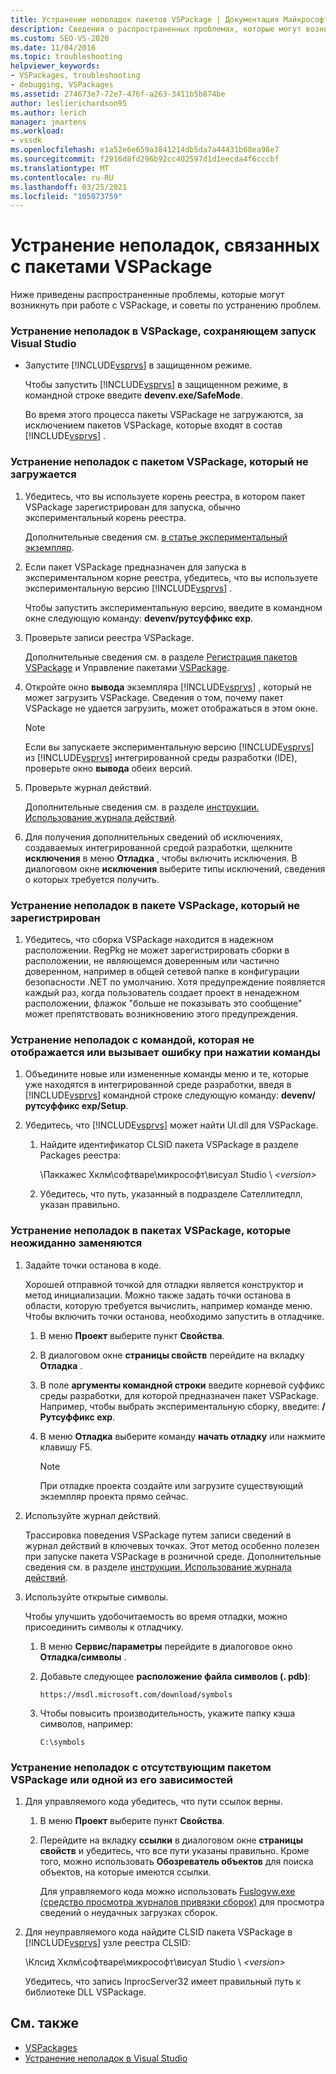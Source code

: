 ```yaml
---
title: Устранение неполадок пакетов VSPackage | Документация Майкрософт
description: Сведения о распространенных проблемах, которые могут возникнуть при работе с пакетом VSPackage, и советы по устранению неполадок для устранения проблем.
ms.custom: SEO-VS-2020
ms.date: 11/04/2016
ms.topic: troubleshooting
helpviewer_keywords:
- VSPackages, troubleshooting
- debugging, VSPackages
ms.assetid: 274673e7-72e7-476f-a263-3411b5b874be
author: leslierichardson95
ms.author: lerich
manager: jmartens
ms.workload:
- vssdk
ms.openlocfilehash: e1a52e6e659a3841214db5da7a44431b68ea98e7
ms.sourcegitcommit: f2916d8fd296b92cc402597d1d1eecda4f6cccbf
ms.translationtype: MT
ms.contentlocale: ru-RU
ms.lasthandoff: 03/25/2021
ms.locfileid: "105073759"
---
```

# <a name="troubleshooting-vspackages"></a>Устранение неполадок, связанных с пакетами VSPackage
Ниже приведены распространенные проблемы, которые могут возникнуть при работе с VSPackage, и советы по устранению проблем.

### <a name="to-troubleshoot-a-vspackage-that-keeps-visual-studio-from-starting"></a>Устранение неполадок в VSPackage, сохраняющем запуск Visual Studio

- Запустите [!INCLUDE[vsprvs](../code-quality/includes/vsprvs_md.md)] в защищенном режиме.

   Чтобы запустить [!INCLUDE[vsprvs](../code-quality/includes/vsprvs_md.md)] в защищенном режиме, в командной строке введите **devenv.exe/SafeMode**.

   Во время этого процесса пакеты VSPackage не загружаются, за исключением пакетов VSPackage, которые входят в состав [!INCLUDE[vsprvs](../code-quality/includes/vsprvs_md.md)] .

### <a name="to-troubleshoot-a-vspackage-that-does-not-load"></a>Устранение неполадок с пакетом VSPackage, который не загружается

1. Убедитесь, что вы используете корень реестра, в котором пакет VSPackage зарегистрирован для запуска, обычно экспериментальный корень реестра.

    Дополнительные сведения см. [в статье экспериментальный экземпляр](../extensibility/the-experimental-instance.md).

2. Если пакет VSPackage предназначен для запуска в экспериментальном корне реестра, убедитесь, что вы используете экспериментальную версию [!INCLUDE[vsprvs](../code-quality/includes/vsprvs_md.md)] .

    Чтобы запустить экспериментальную версию, введите в командном окне следующую команду: **devenv/рутсуффикс exp**.

3. Проверьте записи реестра VSPackage.

    Дополнительные сведения см. в разделе [Регистрация пакетов VSPackage](registering-and-unregistering-vspackages.md) и Управление пакетами [VSPackage](../extensibility/managing-vspackages.md).

4. Откройте окно **вывода** экземпляра [!INCLUDE[vsprvs](../code-quality/includes/vsprvs_md.md)] , который не может загрузить VSPackage. Сведения о том, почему пакет VSPackage не удается загрузить, может отображаться в этом окне.

   > [!NOTE]
   > Если вы запускаете экспериментальную версию [!INCLUDE[vsprvs](../code-quality/includes/vsprvs_md.md)] из [!INCLUDE[vsprvs](../code-quality/includes/vsprvs_md.md)] интегрированной среды разработки (IDE), проверьте окно **вывода** обеих версий.

5. Проверьте журнал действий.

    Дополнительные сведения см. в разделе [инструкции. Использование журнала действий](../extensibility/how-to-use-the-activity-log.md).

6. Для получения дополнительных сведений об исключениях, создаваемых интегрированной средой разработки, щелкните **исключения** в меню **Отладка** , чтобы включить исключения. В диалоговом окне **исключения** выберите типы исключений, сведения о которых требуется получить.

### <a name="to-troubleshoot-a-vspackage-that-does-not-register"></a>Устранение неполадок в пакете VSPackage, который не зарегистрирован

1. Убедитесь, что сборка VSPackage находится в надежном расположении. RegPkg не может зарегистрировать сборки в расположении, не являющемся доверенным или частично доверенном, например в общей сетевой папке в конфигурации безопасности .NET по умолчанию. Хотя предупреждение появляется каждый раз, когда пользователь создает проект в ненадежном расположении, флажок "больше не показывать это сообщение" может препятствовать возникновению этого предупреждения.

### <a name="to-troubleshoot-a-command-that-is-not-visible-or-that-generates-an-error-when-you-click-a-command"></a>Устранение неполадок с командой, которая не отображается или вызывает ошибку при нажатии команды

1. Объедините новые или измененные команды меню и те, которые уже находятся в интегрированной среде разработки, введя в [!INCLUDE[vsprvs](../code-quality/includes/vsprvs_md.md)] командной строке следующую команду: **devenv/рутсуффикс exp/Setup**.

2. Убедитесь, что [!INCLUDE[vsprvs](../code-quality/includes/vsprvs_md.md)] может найти UI.dll для VSPackage.

   1. Найдите идентификатор CLSID пакета VSPackage в разделе Packages реестра:

        \Паккажес Хклм\софтваре\микрософт\висуал Studio \\ *\<version>*

   2. Убедитесь, что путь, указанный в подразделе Сателлитедлл, указан правильно.

### <a name="to-troubleshoot-a-vspackage-that-behaves-unexpectedly"></a>Устранение неполадок в пакетах VSPackage, которые неожиданно заменяются

1. Задайте точки останова в коде.

     Хорошей отправной точкой для отладки является конструктор и метод инициализации. Можно также задать точки останова в области, которую требуется вычислить, например команде меню. Чтобы включить точки останова, необходимо запустить в отладчике.

    1. В меню **Проект** выберите пункт **Свойства**.

    2. В диалоговом окне **страницы свойств** перейдите на вкладку **Отладка** .

    3. В поле **аргументы командной строки** введите корневой суффикс среды разработки, для которой предназначен пакет VSPackage. Например, чтобы выбрать экспериментальную сборку, введите: **/Рутсуффикс exp**.

    4. В меню **Отладка** выберите команду **начать отладку** или нажмите клавишу F5.

        > [!NOTE]
        > При отладке проекта создайте или загрузите существующий экземпляр проекта прямо сейчас.

2. Используйте журнал действий.

     Трассировка поведения VSPackage путем записи сведений в журнал действий в ключевых точках. Этот метод особенно полезен при запуске пакета VSPackage в розничной среде. Дополнительные сведения см. в разделе [инструкции. Использование журнала действий](../extensibility/how-to-use-the-activity-log.md).

3. Используйте открытые символы.

     Чтобы улучшить удобочитаемость во время отладки, можно присоединить символы к отладчику.

    1. В меню **Сервис/параметры** перейдите в диалоговое окно **Отладка/символы** .

    2. Добавьте следующее **расположение файла символов (. pdb)**:

         `https://msdl.microsoft.com/download/symbols`

    3. Чтобы повысить производительность, укажите папку кэша символов, например:

        ```
        C:\symbols
        ```

### <a name="to-troubleshoot-a-missing-vspackage-or-one-of-its-dependencies"></a>Устранение неполадок с отсутствующим пакетом VSPackage или одной из его зависимостей

1. Для управляемого кода убедитесь, что пути ссылок верны.

   1. В меню **Проект** выберите пункт **Свойства**.

   2. Перейдите на вкладку **ссылки** в диалоговом окне **страницы свойств** и убедитесь, что все пути указаны правильно. Кроме того, можно использовать **Обозреватель объектов** для поиска объектов, на которые имеются ссылки.

        Для управляемого кода можно использовать [Fuslogvw.exe (средство просмотра журналов привязки сборок)](/dotnet/framework/tools/fuslogvw-exe-assembly-binding-log-viewer) для просмотра сведений о неудачных загрузках сборок.

2. Для неуправляемого кода найдите CLSID пакета VSPackage в [!INCLUDE[vsprvs](../code-quality/includes/vsprvs_md.md)] узле реестра CLSID:

    \Клсид Хклм\софтваре\микрософт\висуал Studio \\ *\<version>*

   Убедитесь, что запись InprocServer32 имеет правильный путь к библиотеке DLL VSPackage.

## <a name="see-also"></a>См. также
- [VSPackages](../extensibility/internals/vspackages.md)
- [Устранение неполадок в Visual Studio](/troubleshoot/visualstudio/welcome-visual-studio/)

